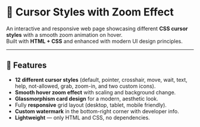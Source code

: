 # 🎯 Cursor Styles with Zoom Effect

An interactive and responsive web page showcasing different **CSS cursor styles** with a smooth zoom animation on hover.  
Built with **HTML + CSS** and enhanced with modern UI design principles.

---

## 📌 Features
- **12 different cursor styles** (default, pointer, crosshair, move, wait, text, help, not-allowed, grab, zoom-in, and two custom icons).
- **Smooth hover zoom effect** with scaling and background change.
- **Glassmorphism card design** for a modern, aesthetic look.
- Fully **responsive** grid layout (desktop, tablet, mobile friendly).
- **Custom watermark** in the bottom-right corner with developer info.
- **Lightweight** — only HTML and CSS, no dependencies.


